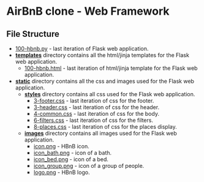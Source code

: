 # AirBnB clone - Web Framework
## File Structure
- [100-hbnb.py](100-hbnb.py) - last iteration of Flask web application.
- **[templates](templates)** directory contains all the html/jinja templates for the Flask web application.
    - [100-hbnb.html](100-hbnb.html) - last iteration of html/jinja template for the Flask web application.
- **[static](static)** directory contains all the css and images used for the Flask web application.
    - **[styles](static/styles)** directory contains all css used for the Flask web application.
        - [3-footer.css](static/styles/3-footer.css) - last iteration of css for the footer.
        - [3-header.css](static/styles/3-fheader.css) - last iteration of css for the header.
        - [4-common.css](static/styles/4-common.css) - last iteration of css for the body.
        - [6-filters.css](static/styles/6-filters.css) - last iteration of css for the filters.
        - [8-places.css](static/styles/8-places.css) - last iteration of css for the places display.
    - **[images](static/images)** directory contains all images used for the Flask web application.
        - [icon.png](static/images/icon.png) - HBnB icon.
        - [icon_bath.png](static/images/icon_bath.png) - icon of a bath.
        - [icon_bed.png](static/images/icon_bed.png) - icon of a bed.
        - [icon_group.png](static/images/icon_group.png) - icon of a group of people.
        - [logo.png](static/images/logo.png) - HBnB logo.
